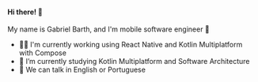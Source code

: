#### Hi there! :wave:
My name is Gabriel Barth, and I'm mobile software engineer 📱

- 🧑‍💻 I'm currently working using React Native and Kotlin Multiplatform with Compose
- 🚀 I’m currently studying Kotlin Multiplatform and Software Architecture
- 📣 We can talk in English or Portuguese
